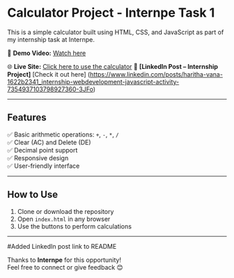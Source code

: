 # Calculator Project - Internpe Task 1

This is a simple calculator built using HTML, CSS, and JavaScript as part of my internship task at Internpe.

🎥 **Demo Video:** [Watch here](https://youtu.be/ij6TXJWGz4Y)

🌐 **Live Site:** [Click here to use the calculator](https://haritha-vana.github.io/internpe-task1-calculator/)
📌 **[LinkedIn Post – Internship Project]**  [Check it out here] (https://www.linkedin.com/posts/haritha-vana-1622b2341_internship-webdevelopment-javascript-activity-7354937103798927360-3JFo)

---

## Features
✅ Basic arithmetic operations: `+`, `-`, `*`, `/`  
✅ Clear (AC) and Delete (DE)  
✅ Decimal point support  
✅ Responsive design  
✅ User-friendly interface

---

## How to Use
1. Clone or download the repository
2. Open `index.html` in any browser
3. Use the buttons to perform calculations

---
#Added LinkedIn post link to README

Thanks to **Internpe** for this opportunity!  
Feel free to connect or give feedback 😊
